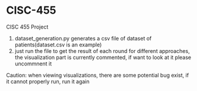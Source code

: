 # CISC-455
CISC 455 Project

1. dataset_generation.py generates a csv file of dataset of patients(dataset.csv is an example)
2. just run the file to get the result of each round for different approaches, the visualization part is currently commented, if want to look at it please uncommnent it

Caution: when viewing visualizations, there are some potential bug exist, if it cannot properly run, run it again
